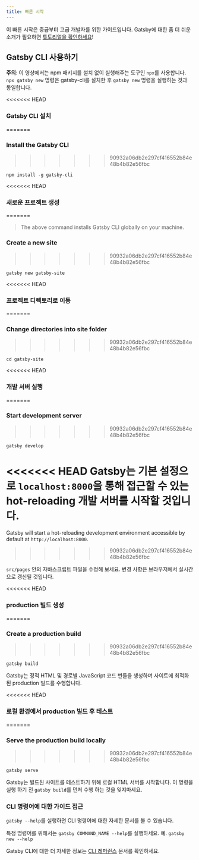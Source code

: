 ```yaml
---
title: 빠른 시작
---
```


이 빠른 시작은 중급부터 고급 개발자를 위한 가이드입니다. Gatsby에 대한 좀 더 쉬운 소개가 필요하면 [튜토리얼을 확인하세요](/tutorial/)!

## Gatsby CLI 사용하기

<EggheadEmbed
  lessonLink="https://egghead.io/lessons/gatsby-quick-start-with-gatsby-create-develop-and-build-gatsby-sites-from-the-command-line"
  lessonTitle="Quick Start with Gatsby: Create, Develop, and Build Gatsby Sites From the Command Line"
/>

**주의**: 이 영상에서는 npm 패키지를 설치 없이 실행해주는 도구인 `npx`를 사용합니다. `npx gatsby new`
명령은 gatsby-cli를 설치한 후 `gatsby new` 명령을 실행하는 것과 동일합니다.

<<<<<<< HEAD
### Gatsby CLI 설치
=======
### Install the Gatsby CLI
>>>>>>> 90932a06db2e297cf416552b84e48b4b82e56fbc

```shell
npm install -g gatsby-cli
```

<<<<<<< HEAD
### 새로운 프로젝트 생성
=======
> The above command installs Gatsby CLI globally on your machine.

### Create a new site
>>>>>>> 90932a06db2e297cf416552b84e48b4b82e56fbc

```shell
gatsby new gatsby-site
```

<<<<<<< HEAD
### 프로젝트 디렉토리로 이동
=======
### Change directories into site folder
>>>>>>> 90932a06db2e297cf416552b84e48b4b82e56fbc

```shell
cd gatsby-site
```

<<<<<<< HEAD
### 개발 서버 실행
=======
### Start development server
>>>>>>> 90932a06db2e297cf416552b84e48b4b82e56fbc

```shell
gatsby develop
```

<<<<<<< HEAD
Gatsby는 기본 설정으로 `localhost:8000`을 통해 접근할 수 있는 hot-reloading 개발 서버를 시작할 것입니다.
=======
Gatsby will start a hot-reloading development environment accessible by default at `http://localhost:8000`.
>>>>>>> 90932a06db2e297cf416552b84e48b4b82e56fbc

`src/pages` 안의 자바스크립트 파일을 수정해 보세요. 변경 사항은 브라우저에서 실시간으로 갱신될 것입니다.

<<<<<<< HEAD
### production 빌드 생성
=======
### Create a production build
>>>>>>> 90932a06db2e297cf416552b84e48b4b82e56fbc

```shell
gatsby build
```

Gatsby는 정적 HTML 및 경로별 JavaScript 코드 번들을 생성하며 사이트에 최적화된 production 빌드를 수행합니다.

<<<<<<< HEAD
### 로컬 환경에서 production 빌드 후 테스트
=======
### Serve the production build locally
>>>>>>> 90932a06db2e297cf416552b84e48b4b82e56fbc

```shell
gatsby serve
```

Gatsby는 빌드된 사이트를 테스트하기 위해 로컬 HTML 서버를 시작합니다. 이 명령을 실행 하기 전 `gatsby build`를 먼저 수행 하는 것을 잊지마세요.

### CLI 명령어에 대한 가이드 접근

`gatsby --help`를 실행하면 CLI 명령어에 대한 자세한 문서를 볼 수 있습니다.

특정 명령어를 위해서는 `gatsby COMMAND_NAME --help`를 실행하세요. 예. `gatsby new --help`

Gatsby CLI에 대한 더 자세한 정보는 [CLI 레퍼런스](/docs/gatsby-cli/) 문서를 확인하세요.
